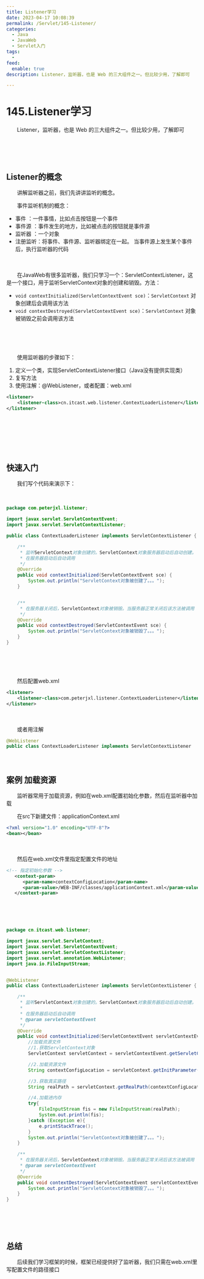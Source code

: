 ```yaml
---
title: Listener学习
date: 2023-04-17 10:08:39
permalink: /Servlet/145-Listener/
categories:
  - Java
  - JavaWeb
  - Servlet入门
tags:
  - 
feed:
  enable: true
description: Listener，监听器，也是 Web 的三大组件之一。但比较少用，了解即可

---
```

# 145.Listener学习


　　Listener，监听器，也是 Web 的三大组件之一。但比较少用，了解即可

　　‍
<!-- more -->
　　‍

## Listener的概念

　　讲解监听器之前，我们先讲讲监听的概念。

　　事件监听机制的概念：

* 事件	：一件事情，比如点击按钮是一个事件
* 事件源 ：事件发生的地方，比如被点击的按钮就是事件源
* 监听器 ：一个对象
* 注册监听：将事件、事件源、监听器绑定在一起。 当事件源上发生某个事件后，执行监听器的代码

　　‍

　　在JavaWeb有很多监听器，我们只学习一个：ServletContextListener，这是一个接口，用于监听ServletContext对象的创建和销毁。方法：

* `void contextInitialized(ServletContextEvent sce)`：`ServletContext`  对象创建后会调用该方法
* `void contextDestroyed(ServletContextEvent sce)`：`ServletContext` 对象被销毁之前会调用该方法

　　‍

　　‍

　　使用监听器的步骤如下：

1. 定义一个类，实现ServletContextListener接口（Java没有提供实现类）
2. 复写方法
3. 使用注解：@WebListener，或者配置：web.xml

```xml
<listener>
    <listener-class>cn.itcast.web.listener.ContextLoaderListener</listener-class>
</listener>
```

　　‍

　　‍

　　‍

## 快速入门

　　我们写个代码来演示下：

　　‍

```JAVA
package com.peterjxl.listener;

import javax.servlet.ServletContextEvent;
import javax.servlet.ServletContextListener;

public class ContextLoaderListener implements ServletContextListener {

    /**
     * 监听ServletContext对象创建的。ServletContext对象服务器启动后自动创建。
     * 在服务器启动后自动调用
     */
    @Override
    public void contextInitialized(ServletContextEvent sce) {
        System.out.println("ServletContext对象被创建了。。。");
    }


    /**
     * 在服务器关闭后，ServletContext对象被销毁。当服务器正常关闭后该方法被调用
     */
    @Override
    public void contextDestroyed(ServletContextEvent sce) {
        System.out.println("ServletContext对象被销毁了。。。");
    }
}
```

　　‍

　　‍

　　然后配置web.xml

```xml
<listener>
    <listener-class>com.peterjxl.listener.ContextLoaderListener</listener-class>
</listener>
```

　　‍

　　或者用注解

```java
@WebListener
public class ContextLoaderListener implements ServletContextListener 
```

　　‍

## 案例 加载资源

　　监听器常用于加载资源，例如在web.xml配置初始化参数，然后在监听器中加载

　　在src下新建文件：applicationContext.xml

```XML
<?xml version="1.0" encoding="UTF-8"?>
<bean></bean>
```

　　‍

　　然后在web.xml文件里指定配置文件的地址

```xml
<!-- 指定初始化参数 -->
   <context-param>
      <param-name>contextConfigLocation</param-name>
      <param-value>/WEB-INF/classes/applicationContext.xml</param-value>
   </context-param>
```

　　‍

　　‍

```JAVA
package cn.itcast.web.listener;

import javax.servlet.ServletContext;
import javax.servlet.ServletContextEvent;
import javax.servlet.ServletContextListener;
import javax.servlet.annotation.WebListener;
import java.io.FileInputStream;


@WebListener
public class ContextLoaderListener implements ServletContextListener {

    /**
     * 监听ServletContext对象创建的。ServletContext对象服务器启动后自动创建。
     *
     * 在服务器启动后自动调用
     * @param servletContextEvent
     */
    @Override
    public void contextInitialized(ServletContextEvent servletContextEvent) {
        //加载资源文件
        //1.获取ServletContext对象
        ServletContext servletContext = servletContextEvent.getServletContext();

        //2.加载资源文件
        String contextConfigLocation = servletContext.getInitParameter("contextConfigLocation");

        //3.获取真实路径
        String realPath = servletContext.getRealPath(contextConfigLocation);

        //4.加载进内存
        try{
            FileInputStream fis = new FileInputStream(realPath);
            System.out.println(fis);
        }catch (Exception e){
            e.printStackTrace();
        }
        System.out.println("ServletContext对象被创建了。。。");
    }

    /**
     * 在服务器关闭后，ServletContext对象被销毁。当服务器正常关闭后该方法被调用
     * @param servletContextEvent
     */
    @Override
    public void contextDestroyed(ServletContextEvent servletContextEvent) {
        System.out.println("ServletContext对象被销毁了。。。");
    }
}
```

　　‍

　　‍

## 总结

　　后续我们学习框架的时候，框架已经提供好了监听器，我们只需在web.xml里写配置文件的路径接口
